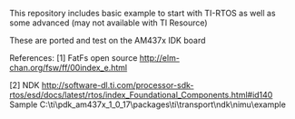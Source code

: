 This repository includes basic example to start with TI-RTOS as well as some advanced (may not available with TI Resource)

These are ported and test on the AM437x IDK board

References:
[1] FatFs open source
http://elm-chan.org/fsw/ff/00index_e.html

[2] NDK
http://software-dl.ti.com/processor-sdk-rtos/esd/docs/latest/rtos/index_Foundational_Components.html#id140
Sample C:\ti\pdk_am437x_1_0_17\packages\ti\transport\ndk\nimu\example